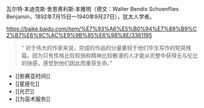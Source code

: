 瓦尔特·本迪克斯·舍恩弗利斯·本雅明（德文：Walter Bendix Schoenflies Benjamin，1892年7月15日—1940年9月27日），犹太人学者。

https://baike.baidu.com/item/%E7%93%A6%E5%B0%94%E7%89%B9%C2%B7%E6%9C%AC%E9%9B%85%E6%98%8E/3361195

> “ 对于伟大的作家来说，完成的作品的分量要轻于他们毕生写作的短简残篇。因为只有性格比较软弱和精神比较散漫的人才能从完整中获得无与伦比的快感，感觉到他们因此而重获生命。”

- [[弥赛亚时间]]
- [[星座化]]
- [[光芒]]
- [[为巫术服务]]